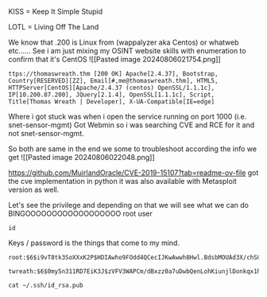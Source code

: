 
KISS = Keep It Simple Stupid

LOTL = Living Off The Land


We know that .200 is Linux from (wappalyzer aka Centos) or whatweb etc......
See i am just mixing my OSINT website skills with enumeration to confirm that it's CentOS
![[Pasted image 20240806021754.png]]


```
ttps://thomaswreath.thm [200 OK] Apache[2.4.37], Bootstrap, Country[RESERVED][ZZ], Email[#,me@thomaswreath.thm], HTML5, HTTPServer[CentOS][Apache/2.4.37 (centos) OpenSSL/1.1.1c], IP[10.200.87.200], JQuery[2.1.4], OpenSSL[1.1.1c], Script, Title[Thomas Wreath | Developer], X-UA-Compatible[IE=edge]
```

Where i got stuck was when i open the service running on port 1000 (i.e. snet-sensor-mgmt)
Got Webmin so i was searching CVE and RCE for it and not snet-sensor-mgmt.

So both are same in the end we some to troubleshoot according the info we get
![[Pasted image 20240806022048.png]]


https://github.com/MuirlandOracle/CVE-2019-15107?tab=readme-ov-file
got the cve implementation in python it was also available with Metasploit version as well.

Let's see the privilege and depending on that we will see what we can do
BINGOOOOOOOOOOOOOOOOOO root user
```
id
```

Keys / password is  the things that come to my mind.

```
root:$6$i9vT8tk3SoXXxK2P$HDIAwho9FOdd4QCecIJKwAwwh8Hwl.BdsbMOUAd3X/chSCvrmpfy.5lrLgnRVNq6/6g0PxK9VqSdy47/qKXad1::0:99999:7:::

twreath:$6$0my5n311RD7EiK3J$zVFV3WAPCm/dBxzz0a7uDwbQenLohKiunjlDonkqx1huhjmFYZe0RmCPsHmW3OnWYwf8RWPdXAdbtYpkJCReg.::0:99999:7:::
```

```
cat ~/.ssh/id_rsa.pub
```

